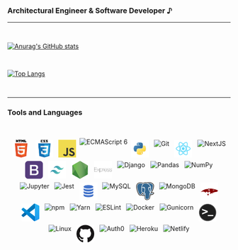 ### Architectural Engineer & Software Developer ♪

--- 

<br>

[![Anurag's GitHub stats](https://github-readme-stats.vercel.app/api?username=Moha-AlHanbali&show_icons=true&theme=dark)](https://github.com/anuraghazra/github-readme-stats)

<br>

[![Top Langs](https://github-readme-stats.vercel.app/api/top-langs/?username=Moha-AlHanbali&show_icons=true&theme=dark&layout=compact)](https://github.com/anuraghazra/github-readme-stats)

<br>

---

### Tools and Languages

<br>

<p align="center">
  
<!-- LANGUAGES -->
  
<img src="https://raw.githubusercontent.com/github/explore/80688e429a7d4ef2fca1e82350fe8e3517d3494d/topics/html/html.png" alt="HTML" height="40" style="vertical-align:top; margin:4px">
<img src="https://raw.githubusercontent.com/github/explore/80688e429a7d4ef2fca1e82350fe8e3517d3494d/topics/css/css.png" alt="CSS" height="40" style="vertical-align:top; margin:4px">
<img src="https://raw.githubusercontent.com/github/explore/80688e429a7d4ef2fca1e82350fe8e3517d3494d/topics/javascript/javascript.png" alt="Javascript" height="40" style="vertical-align:top; margin:4px">
<img src="https://github.com/get-icon/geticon/raw/master/icons/es6.svg" alt="ECMAScript 6" height="40px">
<img src="https://raw.githubusercontent.com/github/explore/80688e429a7d4ef2fca1e82350fe8e3517d3494d/topics/python/python.png" alt="Python" height="40" style="vertical-align:top; margin:4px">
<img src="https://github.com/get-icon/geticon/raw/master/icons/git-icon.svg" alt="Git" height="40" style="vertical-align:top; margin:4px">

  <!-- FRONTEND FRAMEWORKS AND TECHNOLOGIES -->
  

<img src="https://raw.githubusercontent.com/github/explore/80688e429a7d4ef2fca1e82350fe8e3517d3494d/topics/react/react.png" alt="React" height="40" style="vertical-align:top; margin:4px">
<img src="https://camo.githubusercontent.com/92ec9eb7eeab7db4f5919e3205918918c42e6772562afb4112a2909c1aaaa875/68747470733a2f2f6173736574732e76657263656c2e636f6d2f696d6167652f75706c6f61642f76313630373535343338352f7265706f7369746f726965732f6e6578742d6a732f6e6578742d6c6f676f2e706e67" alt="NextJS" height="40" style="vertical-align:top; margin:4px">
  
  <!-- STYLING -->

<img src="https://raw.githubusercontent.com/github/explore/80688e429a7d4ef2fca1e82350fe8e3517d3494d/topics/bootstrap/bootstrap.png" alt="Bootstrap" height="40" style="vertical-align:top; margin:4px">
 <img src="https://raw.githubusercontent.com/github/explore/80688e429a7d4ef2fca1e82350fe8e3517d3494d/topics/tailwind/tailwind.png" alt="Tailwind" height="40" style="vertical-align:top; margin:4px"> 

  
<!-- BACKEND FRAMEWORKS AND TECHNOLOGIES -->
 <img src="https://raw.githubusercontent.com/github/explore/80688e429a7d4ef2fca1e82350fe8e3517d3494d/topics/nodejs/nodejs.png" alt="NodeJS" height="40" style="vertical-align:top; margin:4px">
<img src="https://raw.githubusercontent.com/github/explore/78df643247d429f6cc873026c0622819ad797942/topics/express/express.png" alt="Express" height="40" style="vertical-align:top; margin:4px">
<img src="https://github.com/get-icon/geticon/raw/master/icons/django.svg" alt="Django" height="40" style="vertical-align:top; margin:4px">
  
  
<!-- Libraries -->
  <img src="https://github.com/get-icon/geticon/raw/master/icons/pandas-icon.svg" alt="Pandas" height="40" style="vertical-align:top; margin:4px">
  <img src="https://github.com/get-icon/geticon/raw/master/icons/numpy-icon.svg" alt="NumPy" height="40" style="vertical-align:top; margin:4px">
  <img src="https://github.com/get-icon/geticon/blob/master/icons/jupyter.svg" alt="Jupyter" height="40" style="vertical-align:top; margin:4px">

<!-- TESTING -->
  
  <img src="https://github.com/get-icon/geticon/raw/master/icons/jest.svg" alt="Jest" height="40" style="vertical-align:top; margin:4px">

  <!-- DATABASES -->
  
<img src="https://raw.githubusercontent.com/github/explore/80688e429a7d4ef2fca1e82350fe8e3517d3494d/topics/sql/sql.png" alt="SQL" height="40" style="vertical-align:top; margin:4px">
<img src="https://github.com/get-icon/geticon/raw/master/icons/mysql.svg" alt="MySQL" height="40" style="vertical-align:top; margin:4px">
<img src="https://raw.githubusercontent.com/github/explore/80688e429a7d4ef2fca1e82350fe8e3517d3494d/topics/postgresql/postgresql.png" alt="PostgresSQL" height="40" style="vertical-align:top; margin:4px">
<img src="https://github.com/get-icon/geticon/raw/master/icons/mongodb-icon.svg" alt="MongoDB" height="40" style="vertical-align:top; margin:4px">
<img src="https://raw.githubusercontent.com/github/explore/80688e429a7d4ef2fca1e82350fe8e3517d3494d/topics/mongoose/mongoose.png" alt="Mongoose" height="40" style="vertical-align:top; margin:4px">
  
<!-- TOOLS -->
  <img src="https://raw.githubusercontent.com/github/explore/80688e429a7d4ef2fca1e82350fe8e3517d3494d/topics/visual-studio-code/visual-studio-code.png" alt="VS Code" height="40" style="vertical-align:top; margin:4px">
<img src="https://github.com/get-icon/geticon/raw/master/icons/npm.svg" alt="npm" height="40" style="vertical-align:top; margin:4px">  
  <img src="https://github.com/get-icon/geticon/raw/master/icons/yarn.svg" alt="Yarn" height="40" style="vertical-align:top; margin:4px">  
  <img src="https://github.com/get-icon/geticon/raw/master/icons/eslint.svg" alt="ESLint" height="40" style="vertical-align:top; margin:4px">  
  <img src="https://github.com/get-icon/geticon/raw/master/icons/docker-icon.svg" alt="Docker" height="40" style="vertical-align:top; margin:4px">  
    <img src="https://github.com/get-icon/geticon/blob/master/icons/gunicorn.svg" alt="Gunicorn" height="40" style="vertical-align:top; margin:4px">  

  
<!--  ENVIORMENTS -->
  <img src="https://raw.githubusercontent.com/github/explore/80688e429a7d4ef2fca1e82350fe8e3517d3494d/topics/terminal/terminal.png" alt="Terminal" height="40" style="vertical-align:top; margin:4px">
<img src="https://github.com/get-icon/geticon/blob/master/icons/linux-tux.svg" alt="Linux" height="40" style="vertical-align:top; margin:4px" height="40" style="vertical-align:top; margin:4px">
  
<!-- PLATFORMS -->
  <img src="https://raw.githubusercontent.com/github/explore/78df643247d429f6cc873026c0622819ad797942/topics/github/github.png" alt="Github" height="40" style="vertical-align:top; margin:4px"> 
  <img src="https://github.com/get-icon/geticon/blob/master/icons/auth0.svg" alt="Auth0" height="40" style="vertical-align:top; margin:4px">   
  
<!-- DEPLOYMENT -->
   <img src="https://github.com/get-icon/geticon/blob/master/icons/heroku-icon.svg" alt="Heroku" height="40" style="vertical-align:top; margin:4px">  
  <img src="https://github.com/get-icon/geticon/blob/master/icons/netlify.svg" alt="Netlify" height="40" style="vertical-align:top; margin:4px">  
  

  
</p>
